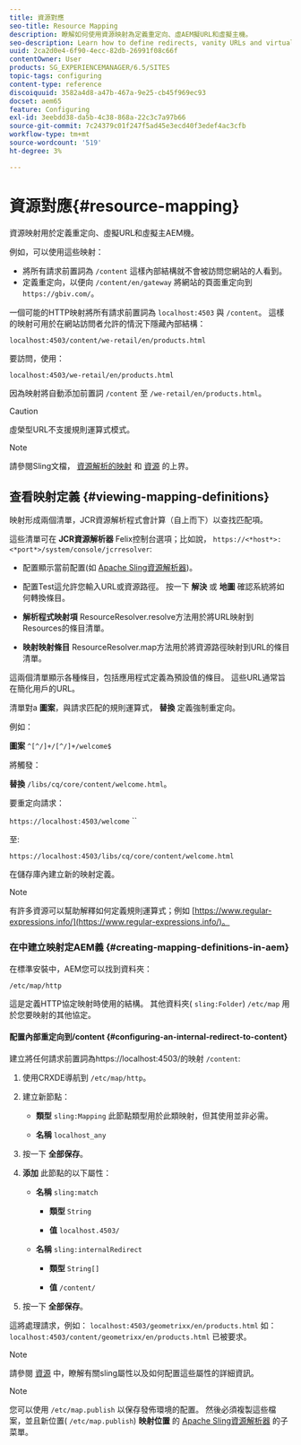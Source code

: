 ```yaml
---
title: 資源對應
seo-title: Resource Mapping
description: 瞭解如何使用資源映射為定義重定向、虛AEM擬URL和虛擬主機。
seo-description: Learn how to define redirects, vanity URLs and virtual hosts for AEM by using resource mapping.
uuid: 2ca2d0e4-6f90-4ecc-82db-26991f08c66f
contentOwner: User
products: SG_EXPERIENCEMANAGER/6.5/SITES
topic-tags: configuring
content-type: reference
discoiquuid: 3582a4d8-a47b-467a-9e25-cb45f969ec93
docset: aem65
feature: Configuring
exl-id: 3eebdd38-da5b-4c38-868a-22c3c7a97b66
source-git-commit: 7c24379c01f247f5ad45e3ecd40f3edef4ac3cfb
workflow-type: tm+mt
source-wordcount: '519'
ht-degree: 3%

---
```


# 資源對應{#resource-mapping}

資源映射用於定義重定向、虛擬URL和虛擬主AEM機。

例如，可以使用這些映射：

* 將所有請求前置詞為 `/content` 這樣內部結構就不會被訪問您網站的人看到。
* 定義重定向，以便向 `/content/en/gateway` 將網站的頁面重定向到 `https://gbiv.com/`。

一個可能的HTTP映射將所有請求前置詞為 `localhost:4503` 與 `/content`。 這樣的映射可用於在網站訪問者允許的情況下隱藏內部結構：

`localhost:4503/content/we-retail/en/products.html`

要訪問，使用：

`localhost:4503/we-retail/en/products.html`

因為映射將自動添加前置詞 `/content` 至 `/we-retail/en/products.html`。

>[!CAUTION]
>
>虛榮型URL不支援規則運算式模式。

>[!NOTE]
>
>請參閱Sling文檔， [資源解析的映射](https://sling.apache.org/site/resources.html) 和 [資源](https://sling.apache.org/site/mappings-for-resource-resolution.html) 的上界。

## 查看映射定義 {#viewing-mapping-definitions}

映射形成兩個清單，JCR資源解析程式會計算（自上而下）以查找匹配項。

這些清單可在 **JCR資源解析器** Felix控制台選項；比如說， `https://<*host*>:<*port*>/system/console/jcrresolver`:

* 配置顯示當前配置(如 [Apache Sling資源解析器](/help/sites-deploying/osgi-configuration-settings.md#apacheslingresourceresolver))。

* 配置Test這允許您輸入URL或資源路徑。 按一下 **解決** 或 **地圖** 確認系統將如何轉換條目。

* **解析程式映射項**
ResourceResolver.resolve方法用於將URL映射到Resources的條目清單。

* **映射映射條目**
ResourceResolver.map方法用於將資源路徑映射到URL的條目清單。

這兩個清單顯示各種條目，包括應用程式定義為預設值的條目。 這些URL通常旨在簡化用戶的URL。

清單對a **圖案**，與請求匹配的規則運算式， **替換** 定義強制重定向。

例如：

**圖案** `^[^/]+/[^/]+/welcome$`

將觸發：

**替換** `/libs/cq/core/content/welcome.html`。

要重定向請求：

`https://localhost:4503/welcome` ``

至:

`https://localhost:4503/libs/cq/core/content/welcome.html`

在儲存庫內建立新的映射定義。

>[!NOTE]
>
>有許多資源可以幫助解釋如何定義規則運算式；例如 [https://www.regular-expressions.info/](https://www.regular-expressions.info/)。

### 在中建立映射定AEM義 {#creating-mapping-definitions-in-aem}

在標準安裝中，AEM您可以找到資料夾：

`/etc/map/http`

這是定義HTTP協定映射時使用的結構。 其他資料夾( `sling:Folder`) `/etc/map` 用於您要映射的其他協定。

#### 配置內部重定向到/content {#configuring-an-internal-redirect-to-content}

建立將任何請求前置詞為https://localhost:4503/的映射 `/content`:

1. 使用CRXDE導航到 `/etc/map/http`。

1. 建立新節點：

   * **類型** `sling:Mapping`
此節點類型用於此類映射，但其使用並非必需。

   * **名稱** `localhost_any`

1. 按一下 **全部保存**。
1. **添加** 此節點的以下屬性：

   * **名稱** `sling:match`

      * **類型** `String`

      * **值** `localhost.4503/`
   * **名稱** `sling:internalRedirect`

      * **類型** `String[]`

      * **值** `/content/`


1. 按一下 **全部保存**。

這將處理請求，例如：
`localhost:4503/geometrixx/en/products.html`
如：
`localhost:4503/content/geometrixx/en/products.html`
已被要求。

>[!NOTE]
>
>請參閱 [資源](https://sling.apache.org/site/mappings-for-resource-resolution.html) 中，瞭解有關sling屬性以及如何配置這些屬性的詳細資訊。

>[!NOTE]
>
>您可以使用 `/etc/map.publish` 以保存發佈環境的配置。 然後必須複製這些檔案，並且新位置( `/etc/map.publish`) **映射位置** 的 [Apache Sling資源解析器](/help/sites-deploying/osgi-configuration-settings.md#apacheslingresourceresolver) 的子菜單。
